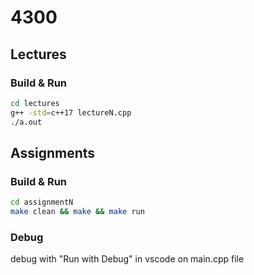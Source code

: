 # 4300

## Lectures

### Build & Run
```bash
cd lectures
g++ -std=c++17 lectureN.cpp
./a.out
```

## Assignments

### Build & Run
```bash
cd assignmentN
make clean && make && make run
```

### Debug
debug with "Run with Debug" in vscode on main.cpp file
